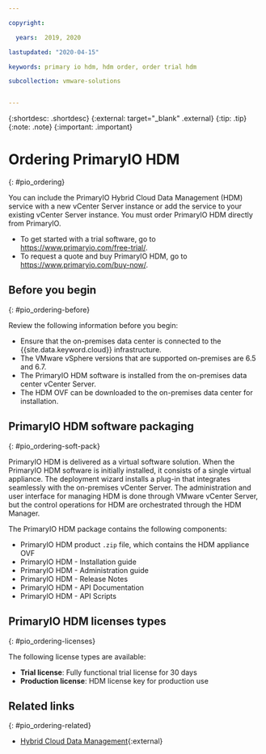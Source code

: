 ```yaml
---

copyright:

  years:  2019, 2020

lastupdated: "2020-04-15"

keywords: primary io hdm, hdm order, order trial hdm

subcollection: vmware-solutions


---
```


{:shortdesc: .shortdesc}
{:external: target="_blank" .external}
{:tip: .tip}
{:note: .note}
{:important: .important}


# Ordering PrimaryIO HDM
{: #pio_ordering}

You can include the PrimaryIO Hybrid Cloud Data Management (HDM) service with a new vCenter Server instance or add the service to your existing vCenter Server instance. You must order PrimaryIO HDM directly from PrimaryIO.

* To get started with a trial software, go to https://www.primaryio.com/free-trial/.
* To request a quote and buy PrimaryIO HDM, go to https://www.primaryio.com/buy-now/.

## Before you begin
{: #pio_ordering-before}

Review the following information before you begin:

* Ensure that the on-premises data center is connected to the {{site.data.keyword.cloud}} infrastructure.
* The VMware vSphere versions that are supported on-premises are 6.5 and 6.7.
* The PrimaryIO HDM software is installed from the on-premises data center vCenter Server.
* The HDM OVF can be downloaded to the on-premises data center for installation.

## PrimaryIO HDM software packaging
{: #pio_ordering-soft-pack}

PrimaryIO HDM is delivered as a virtual software solution. When the PrimaryIO HDM software is initially installed, it consists of a single virtual appliance. The deployment wizard installs a plug-in that integrates seamlessly with the on-premises vCenter Server. The administration and user interface for managing HDM is done through VMware vCenter Server, but the control operations for HDM are orchestrated through the HDM Manager.

The PrimaryIO HDM package contains the following components:
* PrimaryIO HDM product `.zip` file, which contains the HDM appliance OVF
* PrimaryIO HDM - Installation guide
* PrimaryIO HDM - Administration guide
* PrimaryIO HDM - Release Notes
* PrimaryIO HDM - API Documentation
* PrimaryIO HDM - API Scripts

## PrimaryIO HDM licenses types
{: #pio_ordering-licenses}

The following license types are available:
- **Trial license**: Fully functional trial license for 30 days
- **Production license**: HDM license key for production use

## Related links
{: #pio_ordering-related}

* [Hybrid Cloud Data Management](https://www.primaryio.com/hybrid-cloud-data-mgmt/){:external}
